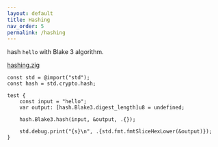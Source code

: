 ```yaml
---
layout: default
title: Hashing
nav_order: 5
permalink: /hashing
---
```


hash `hello` with Blake 3 algorithm.

[hashing.zig](src/hashing.zig)

```zig
const std = @import("std");
const hash = std.crypto.hash;

test {
    const input = "hello";
    var output: [hash.Blake3.digest_length]u8 = undefined;

    hash.Blake3.hash(input, &output, .{});

    std.debug.print("{s}\n", .{std.fmt.fmtSliceHexLower(&output)});
}

```

